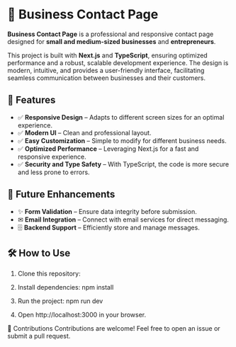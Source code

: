 # 📩 Business Contact Page

**Business Contact Page** is a professional and responsive contact page designed for **small and medium-sized businesses** and **entrepreneurs**.

This project is built with **Next.js** and **TypeScript**, ensuring optimized performance and a robust, scalable development experience. The design is modern, intuitive, and provides a user-friendly interface, facilitating seamless communication between businesses and their customers.

## 🚀 Features

- ✅ **Responsive Design** – Adapts to different screen sizes for an optimal experience.
- ✅ **Modern UI** – Clean and professional layout.
- ✅ **Easy Customization** – Simple to modify for different business needs.
- ✅ **Optimized Performance** – Leveraging Next.js for a fast and responsive experience.
- ✅ **Security and Type Safety** – With TypeScript, the code is more secure and less prone to errors.

## 🔧 Future Enhancements

- ✨ **Form Validation** – Ensure data integrity before submission.
- ✉ **Email Integration** – Connect with email services for direct messaging.
- 🗄 **Backend Support** – Efficiently store and manage messages.

## 🛠 How to Use

1. Clone this repository:

2. Install dependencies: npm install

3. Run the project: npm run dev

4. Open http://localhost:3000 in your browser.

🤝 Contributions
Contributions are welcome! Feel free to open an issue or submit a pull request.

